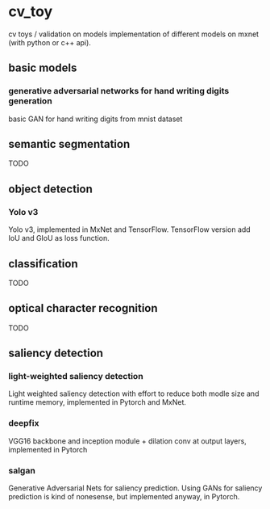 # cv_toy
cv toys / validation on models
implementation of different models on mxnet (with python or c++ api).

## basic models

### generative adversarial networks for hand writing digits generation

basic GAN for hand writing digits from mnist dataset

## semantic segmentation

TODO

## object detection

### Yolo v3

Yolo v3, implemented in MxNet and TensorFlow.
TensorFlow version add IoU and GIoU as loss function.

## classification

TODO

## optical character recognition

TODO

## saliency detection

### light-weighted saliency detection

Light weighted saliency detection with effort to reduce both modle size and runtime memory, implemented in Pytorch and MxNet.

### deepfix

VGG16 backbone and inception module + dilation conv at output layers, implemented in Pytorch

### salgan

Generative Adversarial Nets for saliency prediction. Using GANs for saliency prediction is kind of nonesense, but implemented anyway, in Pytorch.

